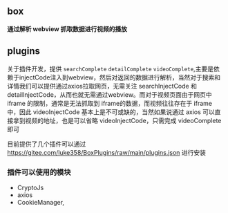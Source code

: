 ## box
<b>通过解析 webview 抓取数据进行视频的播放</b>

## plugins

关于插件开发，提供 `searchComplete` `detailComplete` `videoComplete`,主要是依赖于injectCode注入到webview，然后对返回的数据进行解析，当然对于搜索和详情我们可以提供通过axios拉取网页，无需关注 searchInjectCode 和 detailInjectCode，从而也就无需通过webview。而对于视频页面由于网页中 iframe 的限制，通常是无法抓取到 iframe的数据，而视频往往存在于 iframe 中，因此 videoInjectCode 基本上是不可或缺的，当然如果说通过 axios 可以直接拿到视频的地址，也是可以省略 videoInjectCode，只需完成 videoComplete 即可

目前提供了几个插件可以通过 https://gitee.com/luke358/BoxPlugins/raw/main/plugins.json 进行安装
### 插件可以使用的模块

- CryptoJs
- axios
- CookieManager,
